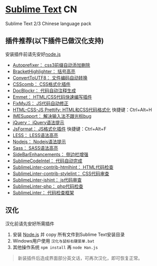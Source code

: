 [Sublime Text](http://www.sublimetext.com/) CN
===============

Sublime Text 2/3 Chinese language pack

## 插件推荐(以下插件已做汉化支持) ##

安装插件前请先安好[node.js](http://nodejs.org/download/)

- [Autoprefixer：						css3前缀自动添加删除](https://packagecontrol.io/packages/Autoprefixer)
- [BracketHighlighter：					括号高亮](https://packagecontrol.io/packages/BracketHighlighter)
- [ConvertToUTF8：						文件编码自动转换](https://packagecontrol.io/packages/ConvertToUTF8)
- [CSScomb：							CSS格式化插件](https://packagecontrol.io/packages/CSScomb)
- [DocBlockr：							代码自动注释生成](https://packagecontrol.io/packages/DocBlockr)
- [Emmet：								HTML/CSS代码快速编写插件](https://packagecontrol.io/packages/Emmet)
- [FixMyJS：							JS代码自动修正](https://packagecontrol.io/packages/FixMyJS)
- [HTML-CSS-JS Prettify:				HTML和CSS代码格式化](https://packagecontrol.io/packages/HTML-CSS-JS%20Prettify)	快捷键：Ctrl+Alt+H
- [IMESupport：							解决输入法不跟光标bug](https://packagecontrol.io/packages/IMESupport)
- [jQuery：								jQuery语法提示](https://packagecontrol.io/packages/jQuery)
- [JsFormat：							JS格式化插件](https://packagecontrol.io/packages/JsFormat)						快捷键：Ctrl+Alt+F
- [LESS：								LESS语法高亮](https://packagecontrol.io/packages/LESS)
- [Nodejs：								Nodejs语法提示](https://packagecontrol.io/packages/Nodejs)
- [Sass：								SASS语法高亮](https://packagecontrol.io/packages/Sass)
- [SideBarEnhancements：				侧边栏增强](https://packagecontrol.io/packages/SideBarEnhancements)
- [SublimeCodeIntel：					代码自动完成](https://packagecontrol.io/packages/SublimeCodeIntel)
- [SublimeLinter-contrib-htmlhint：		HTML代码检查](https://packagecontrol.io/packages/SublimeLinter-contrib-htmlhint)
- [SublimeLinter-contrib-stylelint：	CSS代码审查](https://packagecontrol.io/packages/SublimeLinter-contrib-stylelint)
- [SublimeLinter-jshint：				js代码审查](https://packagecontrol.io/packages/SublimeLinter-jshint)
- [SublimeLinter-php：					php代码检查](https://packagecontrol.io/packages/SublimeLinter-php)
- [SublimeLinter：						代码检查框架](https://sublimelinter.readthedocs.org/)

## 汉化 ##

汉化前请先安好所需插件

1. 安装 [Node.js](https://nodejs.org/) 并 copy 所有文件到Sublime Text安装目录
1. Windows用户使用 `汉化与鼠标右键菜单.bat`
1. 其他操作系统 `npm install` 再 `node Han.js`

> 新装插件后造成界面部分英文话，可再次汉化，即可恢复正常。